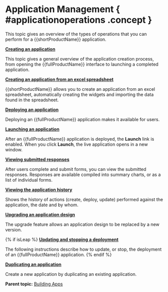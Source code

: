 # Application Management { #applicationoperations .concept }

This topic gives an overview of the types of operations that you can perform for a {{shortProductName}} application.

**[Creating an application](cr_creating_application_overview.md)**  

This topic gives a general overview of the application creation process, from opening the {{fullProductName}} interface to launching a completed application.

**[Creating an application from an excel spreadsheet](cr_creating_application_excel.md)**  

{{shortProductName}} allows you to create an application from an excel spreadsheet, automatically creating the widgets and importing the data found in the spreadsheet.

<!--**[Importing an existing application](cr_importing_application.md)**Import an existing Leap application.-->

**[Deploying an application](cr_deploying_an_application.md)**

Deploying an {{fullProductName}} application makes it available for users. 

**[Launching an application](cr_launching_an_application.md)**  

After an {{fullProductName}} application is deployed, the **Launch** link is enabled. When you click **Launch**, the live application opens in a new window.

**[Viewing submitted responses](cr_viewing_submitted_responses.md)**  

After users complete and submit forms, you can view the submitted responses. Responses are available compiled into summary charts, or as a list of individual forms.

**[Viewing the application history](cr_view_app_history.md)**

Shows the history of actions (create, deploy, update) performed against the application, the date and by whom.

**[Upgrading an application design](upgrade_application_design.md)**  

The upgrade feature allows an application design to be replaced by a new version.

{% if isLeap %}
**[Updating and stopping a deployment](cr_updating_and_stopping_deployment.md)**  

The following instructions describe how to update, or stop, the deployment of an {{fullProductName}} application.
{% endif %}

**[Duplicating an application](cr_duplicating_application.md)**

Create a new application by duplicating an existing application.


**Parent topic:** [Building Apps](cr_creating_and_managing_toc.md)
